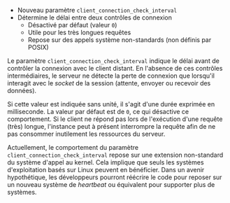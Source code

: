 <!--
Les commits sur ce sujet sont :

* https://commitfest.postgresql.org/32/3024/
* https://git.postgresql.org/gitweb/?p=postgresql.git;a=commit;h=c30f54ad732ca5c8762bb68bbe0f51de9137dd72

Discussion

* https://gitlab.dalibo.info/formation/workshops/-/issues/103

-->

<div class="slide-content">

* Nouveau paramètre `client_connection_check_interval`
* Détermine le délai entre deux contrôles de connexion
  * Désactivé par défaut (valeur `0`)
  * Utile pour les très longues requêtes
  * Repose sur des appels système non-standards (non définis par POSIX)

</div>

<div class="notes">

Le paramètre `client_connection_check_interval` indique le délai avant de contrôler
la connexion avec le client distant. En l'absence de ces contrôles intermédiaires,
le serveur ne détecte la perte de connexion que lorsqu'il interagit avec le 
_socket_ de la session (attente, envoyer ou recevoir des données).

Si cette valeur est indiquée sans unité, il s'agit d'une durée exprimée en 
milliseconde. La valeur par défaut est de `0`, ce qui désactive ce comportement.
Si le client ne répond pas lors de l'exécution d'une requête (très) longue,
l'instance peut à présent interrompre la requête afin de ne pas consommer
inutilement les ressources du serveur.

Actuellement, le comportement du paramètre `client_connection_check_interval`
repose sur une extension non-standard du système d'appel au kernel. Cela implique
que seuls les systèmes d'exploitation basés sur Linux peuvent en bénéficier. Dans
un avenir hypothétique, les développeurs pourront réécrire le code pour reposer
sur un nouveau système de _heartbeat_ ou équivalent pour supporter plus de systèmes.

</div>
